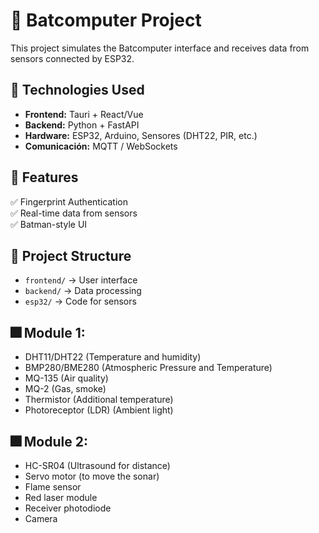 # 🦇 Batcomputer Project  
This project simulates the Batcomputer interface and receives data from sensors connected by ESP32.   

## 🚀 Technologies Used  
- **Frontend:** Tauri + React/Vue  
- **Backend:** Python + FastAPI  
- **Hardware:** ESP32, Arduino, Sensores (DHT22, PIR, etc.)  
- **Comunicación:** MQTT / WebSockets  

## 📌 Features  
✅ Fingerprint Authentication  
✅ Real-time data from sensors  
✅ Batman-style UI  

## 📂 Project Structure   
- `frontend/` → User interface
- `backend/` → Data processing  
- `esp32/` → Code for sensors  

## 🎆 Module 1:
- DHT11/DHT22 (Temperature and humidity)  
- BMP280/BME280 (Atmospheric Pressure and Temperature)  
- MQ-135 (Air quality)
- MQ-2 (Gas, smoke)
- Thermistor (Additional temperature)
- Photoreceptor (LDR) (Ambient light)

## 🎆 Module 2:
- HC-SR04 (Ultrasound for distance) 
- Servo motor (to move the sonar)
- Flame sensor
- Red laser module
- Receiver photodiode
- Camera
